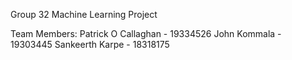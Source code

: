Group 32 Machine Learning Project

Team Members:
Patrick O Callaghan - 19334526
John Kommala - 19303445
Sankeerth Karpe -  18318175
